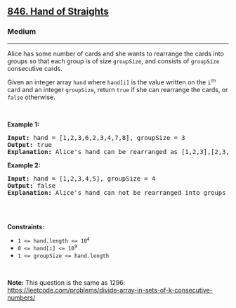 <h2><a href="https://leetcode.com/problems/hand-of-straights/">846. Hand of Straights</a></h2><h3>Medium</h3><hr><div style="user-select: auto;"><p style="user-select: auto;">Alice has some number of cards and she wants to rearrange the cards into groups so that each group is of size <code style="user-select: auto;">groupSize</code>, and consists of <code style="user-select: auto;">groupSize</code> consecutive cards.</p>

<p style="user-select: auto;">Given an integer array <code style="user-select: auto;">hand</code> where <code style="user-select: auto;">hand[i]</code> is the value written on the <code style="user-select: auto;">i<sup style="user-select: auto;">th</sup></code> card and an integer <code style="user-select: auto;">groupSize</code>, return <code style="user-select: auto;">true</code> if she can rearrange the cards, or <code style="user-select: auto;">false</code> otherwise.</p>

<p style="user-select: auto;">&nbsp;</p>
<p style="user-select: auto;"><strong class="example" style="user-select: auto;">Example 1:</strong></p>

<pre style="user-select: auto;"><strong style="user-select: auto;">Input:</strong> hand = [1,2,3,6,2,3,4,7,8], groupSize = 3
<strong style="user-select: auto;">Output:</strong> true
<strong style="user-select: auto;">Explanation:</strong> Alice's hand can be rearranged as [1,2,3],[2,3,4],[6,7,8]
</pre>

<p style="user-select: auto;"><strong class="example" style="user-select: auto;">Example 2:</strong></p>

<pre style="user-select: auto;"><strong style="user-select: auto;">Input:</strong> hand = [1,2,3,4,5], groupSize = 4
<strong style="user-select: auto;">Output:</strong> false
<strong style="user-select: auto;">Explanation:</strong> Alice's hand can not be rearranged into groups of 4.

</pre>

<p style="user-select: auto;">&nbsp;</p>
<p style="user-select: auto;"><strong style="user-select: auto;">Constraints:</strong></p>

<ul style="user-select: auto;">
	<li style="user-select: auto;"><code style="user-select: auto;">1 &lt;= hand.length &lt;= 10<sup style="user-select: auto;">4</sup></code></li>
	<li style="user-select: auto;"><code style="user-select: auto;">0 &lt;= hand[i] &lt;= 10<sup style="user-select: auto;">9</sup></code></li>
	<li style="user-select: auto;"><code style="user-select: auto;">1 &lt;= groupSize &lt;= hand.length</code></li>
</ul>

<p style="user-select: auto;">&nbsp;</p>
<p style="user-select: auto;"><strong style="user-select: auto;">Note:</strong> This question is the same as 1296: <a href="https://leetcode.com/problems/divide-array-in-sets-of-k-consecutive-numbers/" target="_blank" style="user-select: auto;">https://leetcode.com/problems/divide-array-in-sets-of-k-consecutive-numbers/</a></p>
</div>